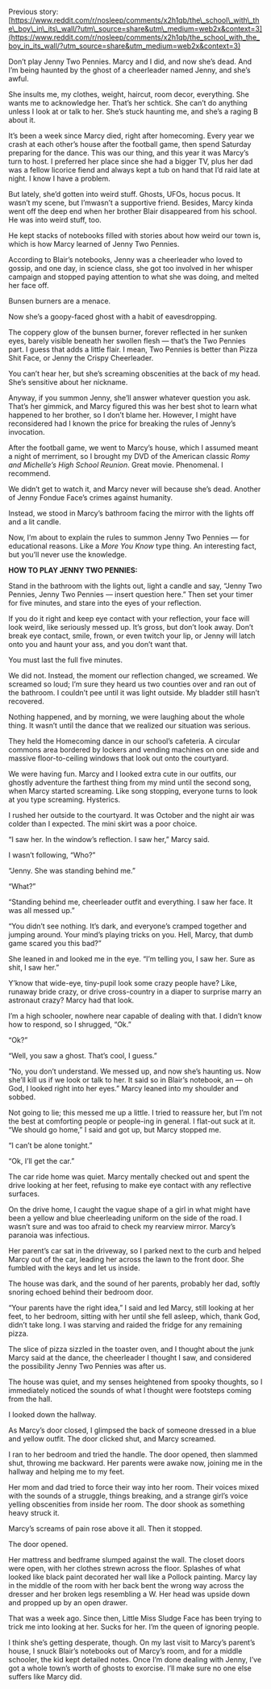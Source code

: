 Previous story:[https://www.reddit.com/r/nosleep/comments/x2h1qb/the\_school\_with\_the\_boy\_in\_its\_wall/?utm\_source=share&utm\_medium=web2x&context=3](https://www.reddit.com/r/nosleep/comments/x2h1qb/the_school_with_the_boy_in_its_wall/?utm_source=share&utm_medium=web2x&context=3)  


Don’t play Jenny Two Pennies. Marcy and I did, and now she’s dead. And I’m being haunted by the ghost of a cheerleader named Jenny, and she’s awful.

She insults me, my clothes, weight, haircut, room decor, everything. She wants me to acknowledge her. That’s her schtick. She can’t do anything unless I look at or talk to her. She’s stuck haunting me, and she’s a raging B about it.

It’s been a week since Marcy died, right after homecoming. Every year we crash at each other’s house after the football game, then spend Saturday preparing for the dance. This was our thing, and this year it was Marcy’s turn to host. I preferred her place since she had a bigger TV, plus her dad was a fellow licorice fiend and always kept a tub on hand that I’d raid late at night. I know I have a problem.

But lately, she’d gotten into weird stuff. Ghosts, UFOs, hocus pocus. It wasn’t my scene, but I’mwasn’t a supportive friend. Besides, Marcy kinda went off the deep end when her brother Blair disappeared from his school. He was into weird stuff, too.

He kept stacks of notebooks filled with stories about how weird our town is, which is how Marcy learned of Jenny Two Pennies.

According to Blair’s notebooks, Jenny was a cheerleader who loved to gossip, and one day, in science class, she got too involved in her whisper campaign and stopped paying attention to what she was doing, and melted her face off.

Bunsen burners are a menace.

Now she’s a goopy-faced ghost with a habit of eavesdropping.

The coppery glow of the bunsen burner, forever reflected in her sunken eyes, barely visible beneath her swollen flesh — that’s the Two Pennies part. I guess that adds a little flair. I mean, Two Pennies is better than Pizza Shit Face, or Jenny the Crispy Cheerleader.

You can’t hear her, but she’s screaming obscenities at the back of my head. She’s sensitive about her nickname.

Anyway, if you summon Jenny, she’ll answer whatever question you ask. That’s her gimmick, and Marcy figured this was her best shot to learn what happened to her brother, so I don’t blame her. However, I might have reconsidered had I known the price for breaking the rules of Jenny’s invocation.

After the football game, we went to Marcy’s house, which I assumed meant a night of merriment, so I brought my DVD of the American classic *Romy and Michelle’s High School Reunion*. Great movie. Phenomenal. I recommend.

We didn’t get to watch it, and Marcy never will because she’s dead. Another of Jenny Fondue Face’s crimes against humanity.

Instead, we stood in Marcy’s bathroom facing the mirror with the lights off and a lit candle.

Now, I’m about to explain the rules to summon Jenny Two Pennies — for educational reasons. Like a *More You Know* type thing. An interesting fact, but you’ll never use the knowledge.

**HOW TO PLAY JENNY TWO PENNIES:**

Stand in the bathroom with the lights out, light a candle and say, “Jenny Two Pennies, Jenny Two Pennies — insert question here.” Then set your timer for five minutes, and stare into the eyes of your reflection.

If you do it right and keep eye contact with your reflection, your face will look weird, like seriously messed up. It’s gross, but don’t look away. Don’t break eye contact, smile, frown, or even twitch your lip, or Jenny will latch onto you and haunt your ass, and you don’t want that.

You must last the full five minutes.

We did not. Instead, the moment our reflection changed, we screamed. We screamed so loud; I’m sure they heard us two counties over and ran out of the bathroom. I couldn’t pee until it was light outside. My bladder still hasn’t recovered.

Nothing happened, and by morning, we were laughing about the whole thing. It wasn’t until the dance that we realized our situation was serious.

They held the Homecoming dance in our school’s cafeteria. A circular commons area bordered by lockers and vending machines on one side and massive floor-to-ceiling windows that look out onto the courtyard.

We were having fun. Marcy and I looked extra cute in our outfits, our ghostly adventure the farthest thing from my mind until the second song, when Marcy started screaming. Like song stopping, everyone turns to look at you type screaming. Hysterics.

I rushed her outside to the courtyard. It was October and the night air was colder than I expected. The mini skirt was a poor choice.

“I saw her. In the window’s reflection. I saw her,” Marcy said.

I wasn’t following, “Who?”

“Jenny. She was standing behind me.”

“What?”

“Standing behind me, cheerleader outfit and everything. I saw her face. It was all messed up.”

“You didn’t see nothing. It’s dark, and everyone’s cramped together and jumping around. Your mind’s playing tricks on you. Hell, Marcy, that dumb game scared you this bad?”

She leaned in and looked me in the eye. “I’m telling you, I saw her. Sure as shit, I saw her.”

Y’know that wide-eye, tiny-pupil look some crazy people have? Like, runaway bride crazy, or drive cross-country in a diaper to surprise marry an astronaut crazy? Marcy had that look.

I’m a high schooler, nowhere near capable of dealing with that. I didn’t know how to respond, so I shrugged, “Ok.”

“Ok?”

“Well, you saw a ghost. That’s cool, I guess.”

“No, you don’t understand. We messed up, and now she’s haunting us. Now she’ll kill us if we look or talk to her. It said so in Blair’s notebook, an — oh God, I looked right into her eyes.” Marcy leaned into my shoulder and sobbed.

Not going to lie; this messed me up a little. I tried to reassure her, but I’m not the best at comforting people or people-ing in general. I flat-out suck at it. “We should go home,” I said and got up, but Marcy stopped me.

“I can’t be alone tonight.”

“Ok, I’ll get the car.”

The car ride home was quiet. Marcy mentally checked out and spent the drive looking at her feet, refusing to make eye contact with any reflective surfaces.

On the drive home, I caught the vague shape of a girl in what might have been a yellow and blue cheerleading uniform on the side of the road. I wasn’t sure and was too afraid to check my rearview mirror. Marcy’s paranoia was infectious.

Her parent’s car sat in the driveway, so I parked next to the curb and helped Marcy out of the car, leading her across the lawn to the front door. She fumbled with the keys and let us inside.

The house was dark, and the sound of her parents, probably her dad, softly snoring echoed behind their bedroom door.

“Your parents have the right idea,” I said and led Marcy, still looking at her feet, to her bedroom, sitting with her until she fell asleep, which, thank God, didn’t take long. I was starving and raided the fridge for any remaining pizza.

The slice of pizza sizzled in the toaster oven, and I thought about the junk Marcy said at the dance, the cheerleader I thought I saw, and considered the possibility Jenny Two Pennies was after us.

The house was quiet, and my senses heightened from spooky thoughts, so I immediately noticed the sounds of what I thought were footsteps coming from the hall.

I looked down the hallway.

As Marcy’s door closed, I glimpsed the back of someone dressed in a blue and yellow outfit. The door clicked shut, and Marcy screamed.

I ran to her bedroom and tried the handle. The door opened, then slammed shut, throwing me backward. Her parents were awake now, joining me in the hallway and helping me to my feet.

Her mom and dad tried to force their way into her room. Their voices mixed with the sounds of a struggle, things breaking, and a strange girl’s voice yelling obscenities from inside her room. The door shook as something heavy struck it.

Marcy’s screams of pain rose above it all. Then it stopped.

The door opened.

Her mattress and bedframe slumped against the wall. The closet doors were open, with her clothes strewn across the floor. Splashes of what looked like black paint decorated her wall like a Pollock painting. Marcy lay in the middle of the room with her back bent the wrong way across the dresser and her broken legs resembling a W. Her head was upside down and propped up by an open drawer.

That was a week ago. Since then, Little Miss Sludge Face has been trying to trick me into looking at her. Sucks for her. I’m the queen of ignoring people.

I think she’s getting desperate, though. On my last visit to Marcy’s parent’s house, I snuck Blair’s notebooks out of Marcy’s room, and for a middle schooler, the kid kept detailed notes. Once I’m done dealing with Jenny, I’ve got a whole town’s worth of ghosts to exorcise. I’ll make sure no one else suffers like Marcy did.